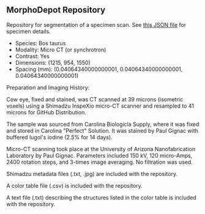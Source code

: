 
## MorphoDepot Repository
Repository for segmentation of a specimen scan.  See [this JSON file](MorphoDepotAccession.json) for specimen details.
* Species: Bos taurus
* Modality: Micro CT (or synchrotron)
* Contrast: Yes
* Dimensions: (1215, 954, 1550)
* Spacing (mm): (0.04064340000000001, 0.04064340000000001, 0.04064340000000001)


Preparation and Imaging History:

Cow eye, fixed and stained, was CT scanned at 39 microns (isometric voxels) using a Shimadzu InspeXio micro-CT scanner and resampled to 41 microns for GitHub Distribution.

The sample was sourced from Carolina Biologicla Supply, where it was fixed and stored in Carolina "Perfect" Solution. It was stained by Paul Gignac with buffered lugol's iodine (2.5% for 14 days).

Micro-CT scanning took place at the University of Arizona Nanofabrication Laboratory by Paul Gignac. Parameters included 150 kV, 120 micro-Amps, 2400 rotation steps, and 3-times image averaging. No filtration was used.

Shimadzu metadata files (.txt, .jpg) are included with the repository.

A color table file (.csv) is included with the repository.

A text file (.txt) describing the structures listed in the color table is included with the repository.
